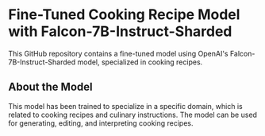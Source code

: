# Fine-Tuned Cooking Recipe Model with Falcon-7B-Instruct-Sharded

This GitHub repository contains a fine-tuned model using OpenAI's Falcon-7B-Instruct-Sharded model, specialized in cooking recipes.

## About the Model

This model has been trained to specialize in a specific domain, which is related to cooking recipes and culinary instructions. The model can be used for generating, editing, and interpreting cooking recipes.
